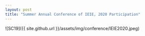 ```yaml
---
layout: post
title: "Summer Annual Conference of IEIE, 2020 Participation"
---
```

![SC19]({{ site.github.url }}/assets/img/conference/IEIE2020.jpeg)
